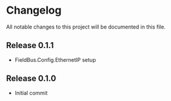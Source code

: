 # Changelog
All notable changes to this project will be documented in this file.

## Release 0.1.1
- FieldBus.Config.EthernetIP setup

## Release 0.1.0
- Initial commit
